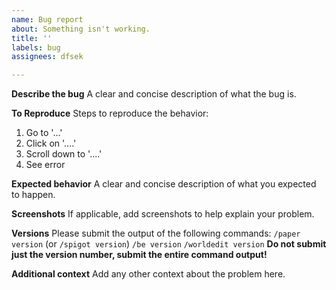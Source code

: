 ```yaml
---
name: Bug report
about: Something isn't working.
title: ''
labels: bug
assignees: dfsek

---
```


**Describe the bug**
A clear and concise description of what the bug is.

**To Reproduce**
Steps to reproduce the behavior:
1. Go to '...'
2. Click on '....'
3. Scroll down to '....'
4. See error

**Expected behavior**
A clear and concise description of what you expected to happen.

**Screenshots**
If applicable, add screenshots to help explain your problem.

**Versions**
Please submit the output of the following commands:
`/paper version` (or `/spigot version`)
`/be version`
`/worldedit version`
**Do not submit just the version number, submit the entire command output!**

**Additional context**
Add any other context about the problem here.
